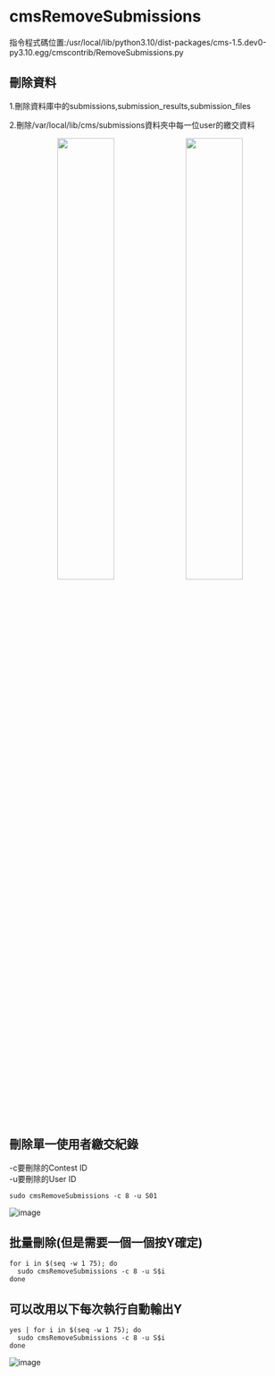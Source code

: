 # cmsRemoveSubmissions  
  
指令程式碼位置:/usr/local/lib/python3.10/dist-packages/cms-1.5.dev0-py3.10.egg/cmscontrib/RemoveSubmissions.py  

## 刪除資料  
  
1.刪除資料庫中的submissions,submission_results,submission_files  

2.刪除/var/local/lib/cms/submissions資料夾中每一位user的繳交資料  
  
<p align="center">
  <img src="![image](https://github.com/user-attachments/assets/a4de4aef-f2e6-478d-8ace-14a1d82ba3bc)" width="45%"/>
  <img src="![image](https://github.com/user-attachments/assets/2465c71b-5663-421b-a72a-e0128b003999)  " width="45%"/>
</p>
  
## 刪除單一使用者繳交紀錄  
-c要刪除的Contest ID  
-u要刪除的User ID  
```  
sudo cmsRemoveSubmissions -c 8 -u S01  
``` 
![image](https://github.com/user-attachments/assets/c3cfa183-0781-468e-ada3-e0bf263de8d6)  
## 批量刪除(但是需要一個一個按Y確定)  
```
for i in $(seq -w 1 75); do
  sudo cmsRemoveSubmissions -c 8 -u S$i
done

```
## 可以改用以下每次執行自動輸出Y  
```
yes | for i in $(seq -w 1 75); do
  sudo cmsRemoveSubmissions -c 8 -u S$i
done
```
![image](https://github.com/user-attachments/assets/c0158a8d-1f17-43fd-8908-6cd4d5f149c8)  



